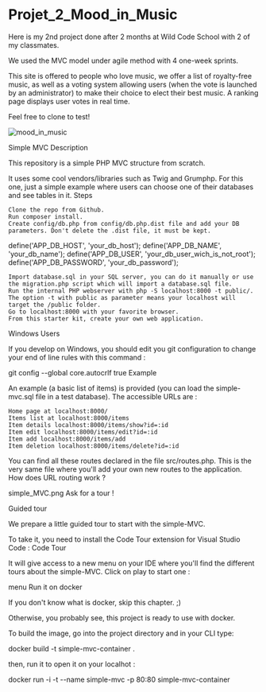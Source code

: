 # Projet_2_Mood_in_Music

Here is my 2nd project done after 2 months at Wild Code School with 2 of my classmates.

We used the MVC model under agile method with 4 one-week sprints.

This site is offered to people who love music, we offer a list of royalty-free music, as well as a voting system allowing users (when the vote is launched by an administrator) to make their choice to elect their best music. A ranking page displays user votes in real time.

Feel free to clone to test!

![mood_in_music](https://user-images.githubusercontent.com/76404051/167297560-2e90f41f-06bf-4a78-a2b6-3d7064c31d71.png)



Simple MVC
Description

This repository is a simple PHP MVC structure from scratch.

It uses some cool vendors/libraries such as Twig and Grumphp. For this one, just a simple example where users can choose one of their databases and see tables in it.
Steps

    Clone the repo from Github.
    Run composer install.
    Create config/db.php from config/db.php.dist file and add your DB parameters. Don't delete the .dist file, it must be kept.

define('APP_DB_HOST', 'your_db_host');
define('APP_DB_NAME', 'your_db_name');
define('APP_DB_USER', 'your_db_user_wich_is_not_root');
define('APP_DB_PASSWORD', 'your_db_password');

    Import database.sql in your SQL server, you can do it manually or use the migration.php script which will import a database.sql file.
    Run the internal PHP webserver with php -S localhost:8000 -t public/. The option -t with public as parameter means your localhost will target the /public folder.
    Go to localhost:8000 with your favorite browser.
    From this starter kit, create your own web application.

Windows Users

If you develop on Windows, you should edit you git configuration to change your end of line rules with this command :

git config --global core.autocrlf true
Example

An example (a basic list of items) is provided (you can load the simple-mvc.sql file in a test database). The accessible URLs are :

    Home page at localhost:8000/
    Items list at localhost:8000/items
    Item details localhost:8000/items/show?id=:id
    Item edit localhost:8000/items/edit?id=:id
    Item add localhost:8000/items/add
    Item deletion localhost:8000/items/delete?id=:id

You can find all these routes declared in the file src/routes.php. This is the very same file where you'll add your own new routes to the application.
How does URL routing work ?

simple_MVC.png
Ask for a tour !

Guided tour

We prepare a little guided tour to start with the simple-MVC.

To take it, you need to install the Code Tour extension for Visual Studio Code : Code Tour

It will give access to a new menu on your IDE where you'll find the different tours about the simple-MVC. Click on play to start one :

menu
Run it on docker

If you don't know what is docker, skip this chapter. ;)

Otherwise, you probably see, this project is ready to use with docker.

To build the image, go into the project directory and in your CLI type:

docker build -t simple-mvc-container .

then, run it to open it on your localhot :

docker run -i -t --name simple-mvc  -p 80:80 simple-mvc-container

